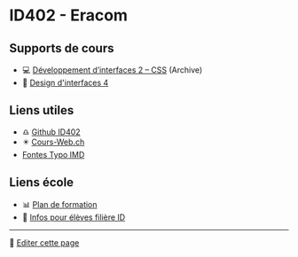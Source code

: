 # ID402 - Eracom

## Supports de cours

- 💻 [Développement d’interfaces 2 – CSS](https://id402.ch/cours-dev2-css/) (Archive)
- 🎨 [Design d'interfaces 4](https://docs.google.com/presentation/d/16MGLJ83Hx8-zmewiK8i1DfOeooALl4Ezpdbb1GvIBfo/edit?usp=sharing)

## Liens utiles

- ♎️ [Github ID402](https://github.com/eracom-id402)
- ✴️ [Cours-Web.ch](https://cours-web.ch/)
- [Fontes Typo IMD](https://code.eracom-pedagogique.ch/fontes-imd/)

## Liens école

- 📊 [Plan de formation](https://code.eracom-pedagogique.ch/formation-imd/cursus-dual/)
- 📜 [Infos pour élèves filière ID](https://eracom.ch/informations-eleves-id/)

---

📝 [Editer cette page](https://github.com/eracom-ID402/eracom-id402.github.io/edit/main/README.md)

<style>
  .markdown-body h1:first-child { display:none }
  .markdown-body h1 { margin-top: 0}
</style>
